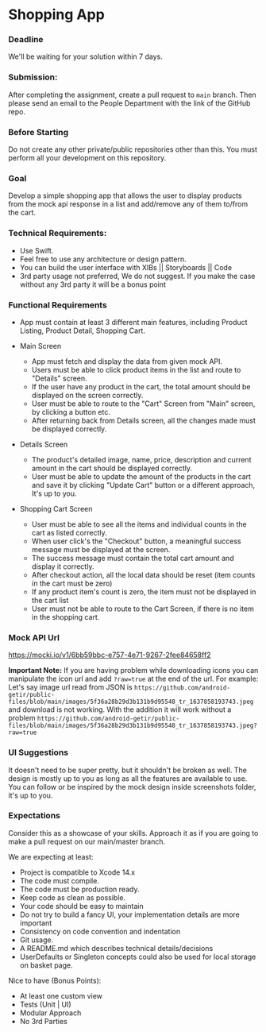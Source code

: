 # Shopping App

### Deadline

We'll be waiting for your solution within 7 days. 

### Submission:

After completing the assignment, create a pull request to `main` branch.
Then please send an email to the People Department with the link of the GitHub repo.

### Before Starting

Do not create any other private/public repositories other than this. You must perform all your development on this repository. 

### Goal ###

Develop a simple shopping app that allows the user to display products from the mock api response in a list and add/remove any of them to/from the cart. 

### Technical Requirements:

* Use Swift.
* Feel free to use any architecture or design pattern.
* You can build the user interface with XIBs || Storyboards || Code
* 3rd party usage not preferred, We do not suggest. If you make the case without any 3rd party it will be a bonus point

### Functional Requirements ###

* App must contain at least 3 different main features, including Product Listing, Product Detail, Shopping Cart.

* Main Screen
  * App must fetch and display the data from given mock API.
  * Users must be able to click product items in the list and route to "Details" screen.
  * If the user have any product in the cart, the total amount should be displayed on the screen correctly.
  * User must be able to route to the "Cart" Screen from "Main" screen, by clicking a button etc.
  * After returning back from Details screen, all the changes made must be displayed correctly.

* Details Screen
  * The product's detailed image, name, price, description and current amount in the cart should be displayed correctly.
  * User must be able to update the amount of the products in the cart and save it by clicking "Update Cart" button or a different approach, It's up to you.

* Shopping Cart Screen
  * User must be able to see all the items and individual counts in the cart as listed correctly.
  * When user click's the "Checkout" button, a meaningful success message must be displayed at the screen.
  * The success message must contain the total cart amount and display it correctly.
  * After checkout action, all the local data should be reset (item counts in the cart must be zero)
  * If any product item's count is zero, the item must not be displayed in the cart list
  * User must not be able to route to the Cart Screen, if there is no item in the shopping cart.

### Mock API Url ###

https://mocki.io/v1/6bb59bbc-e757-4e71-9267-2fee84658ff2

**Important Note:** If you are having problem while downloading icons you can manipulate the icon url and add `?raw=true` at the end of the url. For example:
Let's say image url read from JSON is `https://github.com/android-getir/public-files/blob/main/images/5f36a28b29d3b131b9d95548_tr_1637858193743.jpeg` and download is not working. With the addition it will work without a problem `https://github.com/android-getir/public-files/blob/main/images/5f36a28b29d3b131b9d95548_tr_1637858193743.jpeg?raw=true`

### UI Suggestions ###

It doesn't need to be super pretty, but it shouldn't be broken as well. The design is mostly up to you as long as all the features are available to use. You can follow or be inspired by the mock design inside screenshots folder, it's up to you. 

### Expectations ###

Consider this as a showcase of your skills.
Approach it as if you are going to make a pull request on our main/master branch.

We are expecting at least:
* Project is compatible to Xcode 14.x
* The code must compile.
* The code must be production ready.
* Keep code as clean as possible.
* Your code should be easy to maintain
* Do not try to build a fancy UI, your implementation details are more important
* Consistency on code convention and indentation
* Git usage.
* A README.md which describes technical details/decisions
* UserDefaults or Singleton concepts could also be used for local storage on basket page.

Nice to have (Bonus Points):
* At least one custom view
* Tests (Unit | UI)
* Modular Approach
* No 3rd Parties
